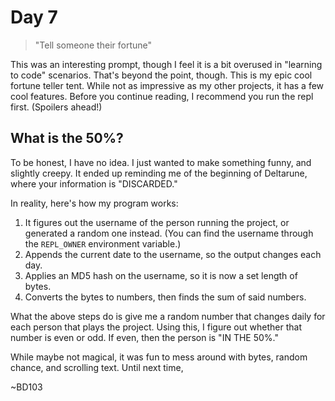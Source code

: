 # Day 7

> "Tell someone their fortune"

This was an interesting prompt, though I feel it is a bit overused in "learning to code" scenarios. That's beyond the point, though. This is my epic cool fortune teller tent. While not as impressive as my other projects, it has a few cool features. Before you continue reading, I recommend you run the repl first. (Spoilers ahead!)

## What is the 50%?

To be honest, I have no idea. I just wanted to make something funny, and slightly creepy. It ended up reminding me of the beginning of Deltarune, where your information is "DISCARDED."

In reality, here's how my program works:

1. It figures out the username of the person running the project, or generated a random one instead. (You can find the username through the `REPL_OWNER` environment variable.)
2. Appends the current date to the username, so the output changes each day.
3. Applies an MD5 hash on the username, so it is now a set length of bytes.
4. Converts the bytes to numbers, then finds the sum of said numbers.

What the above steps do is give me a random number that changes daily for each person that plays the project. Using this, I figure out whether that number is even or odd. If even, then the person is "IN THE 50%."

While maybe not magical, it was fun to mess around with bytes, random chance, and scrolling text. Until next time,

~BD103
